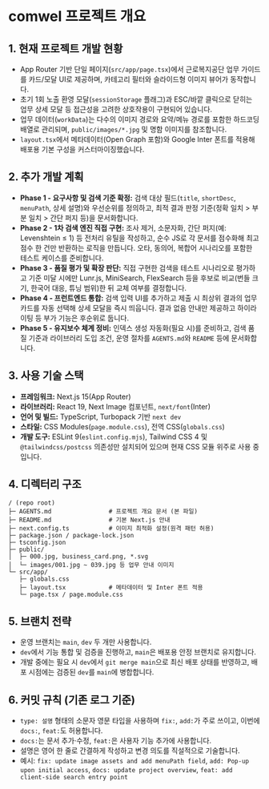 ﻿# comwel 프로젝트 개요

## 1. 현재 프로젝트 개발 현황
- App Router 기반 단일 페이지(`src/app/page.tsx`)에서 근로복지공단 업무 가이드를 카드/모달 UI로 제공하며, 카테고리 필터와 슬라이드형 이미지 뷰어가 동작합니다.
- 초기 1회 노출 환영 모달(`sessionStorage` 플래그)과 ESC/바깥 클릭으로 닫히는 업무 상세 모달 등 접근성을 고려한 상호작용이 구현되어 있습니다.
- 업무 데이터(`workData`)는 다수의 이미지 경로와 요약/메뉴 경로를 포함한 하드코딩 배열로 관리되며, `public/images/*.jpg` 및 명함 이미지를 참조합니다.
- `layout.tsx`에서 메타데이터(Open Graph 포함)와 Google Inter 폰트를 적용해 배포용 기본 구성을 커스터마이징했습니다.

## 2. 추가 개발 계획
- **Phase 1 - 요구사항 및 검색 기준 확정:** 검색 대상 필드(`title`, `shortDesc`, `menuPath`, 상세 설명)와 우선순위를 정의하고, 최적 결과 판정 기준(정확 일치 > 부분 일치 > 간단 퍼지 등)을 문서화합니다.
- **Phase 2 - 1차 검색 엔진 직접 구현:** 조사 제거, 소문자화, 간단 퍼지(예: Levenshtein ≤ 1) 등 전처리 유틸을 작성하고, 순수 JS로 각 문서를 점수화해 최고 점수 한 건만 반환하는 로직을 만듭니다. 오타, 동의어, 복합어 시나리오를 포함한 테스트 케이스를 준비합니다.
- **Phase 3 - 품질 평가 및 확장 판단:** 직접 구현한 검색을 테스트 시나리오로 평가하고 기준 미달 시에만 Lunr.js, MiniSearch, FlexSearch 등을 후보로 비교(번들 크기, 한국어 대응, 튜닝 범위)한 뒤 교체 여부를 결정합니다.
- **Phase 4 - 프런트엔드 통합:** 검색 입력 UI를 추가하고 제출 시 최상위 결과의 업무 카드를 자동 선택해 상세 모달을 즉시 띄웁니다. 결과 없음 안내만 제공하고 하이라이팅 등 부가 기능은 후순위로 둡니다.
- **Phase 5 - 유지보수 체계 정비:** 인덱스 생성 자동화(필요 시)를 준비하고, 검색 품질 기준과 라이브러리 도입 조건, 운영 절차를 `AGENTS.md`와 `README` 등에 문서화합니다.

## 3. 사용 기술 스택
- **프레임워크:** Next.js 15(App Router)
- **라이브러리:** React 19, Next Image 컴포넌트, `next/font`(Inter)
- **언어 및 빌드:** TypeScript, Turbopack 기반 `next dev`
- **스타일:** CSS Modules(`page.module.css`), 전역 CSS(`globals.css`)
- **개발 도구:** ESLint 9(`eslint.config.mjs`), Tailwind CSS 4 및 `@tailwindcss/postcss` 의존성만 설치되어 있으며 현재 CSS 모듈 위주로 사용 중입니다.

## 4. 디렉터리 구조
```
/ (repo root)
├─ AGENTS.md                # 프로젝트 개요 문서 (본 파일)
├─ README.md                # 기본 Next.js 안내
├─ next.config.ts           # 이미지 최적화 설정(원격 패턴 허용)
├─ package.json / package-lock.json
├─ tsconfig.json
├─ public/
│  ├─ 000.jpg, business_card.png, *.svg
│  └─ images/001.jpg ~ 039.jpg 등 업무 안내 이미지
└─ src/app/
   ├─ globals.css
   ├─ layout.tsx            # 메타데이터 및 Inter 폰트 적용
   └─ page.tsx / page.module.css
```

## 5. 브랜치 전략
- 운영 브랜치는 `main`, `dev` 두 개만 사용합니다.
- `dev`에서 기능 통합 및 검증을 진행하고, `main`은 배포용 안정 브랜치로 유지합니다.
- 개발 중에는 필요 시 `dev`에서 `git merge main`으로 최신 배포 상태를 반영하고, 배포 시점에는 검증된 `dev`를 `main`에 병합합니다.

## 6. 커밋 규칙 (기존 로그 기준)
- `type: 설명` 형태의 소문자 영문 타입을 사용하며 `fix:`, `add:`가 주로 쓰이고, 이번에 `docs:`, `feat:`도 허용합니다.
- `docs:`는 문서 추가·수정, `feat:`은 사용자 기능 추가에 사용합니다.
- 설명은 영어 한 줄로 간결하게 작성하고 변경 의도를 직설적으로 기술합니다.
- 예시: `fix: update image assets and add menuPath field`, `add: Pop-up upon initial access`, `docs: update project overview`, `feat: add client-side search entry point`
